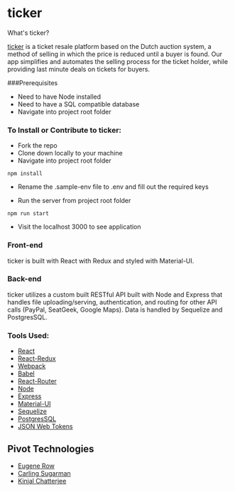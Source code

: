 # ticker

What's ticker?

[ticker](http://www.ticker.herokuapp.com/) is a ticket resale platform based on the Dutch auction system, a method of selling in which the price is reduced until a buyer is found. Our app simplifies and automates the selling process for the ticket holder, while providing last minute deals on tickets for buyers.

###Prerequisites
* Need to have Node installed
* Need to have a SQL compatible database
* Navigate into project root folder


### To Install or Contribute to ticker:

* Fork the repo
* Clone down locally to your machine
* Navigate into project root folder

```
npm install
```

* Rename the .sample-env file to .env and fill out the required keys

* Run the server from project root folder

```
npm run start
```

* Visit the localhost 3000 to see application


### Front-end

ticker is built with React with Redux and styled with Material-UI.

### Back-end

ticker utilizes a custom built RESTful API built with Node and Express that handles file uploading/serving, authentication, and routing for other API calls (PayPal, SeatGeek, Google Maps). Data is handled by Sequelize and PostgresSQL.

### Tools Used:

* [React](https://facebook.github.io/react/)
* [React-Redux](https://github.com/reactjs/redux)
* [Webpack](https://webpack.github.io/)
* [Babel](https://babeljs.io/)
* [React-Router](https://github.com/rackt/react-router)
* [Node](https://nodejs.org/en/)
* [Express](http://expressjs.com/)
* [Material-UI](http://www.material-ui.com/#/)
* [Sequelize](http://docs.sequelizejs.com/en/v3/)
* [PostgresSQL](https://www.postgresql.org/)
* [JSON Web Tokens](https://jwt.io/)

## Pivot Technologies

* [Eugene Row](https://github.com/eugenerow)
* [Carling Sugarman](https://github.com/carsugar)
* [Kinjal Chatterjee](https://github.com/kinjalch)
